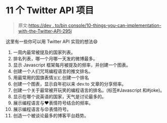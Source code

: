 # 11 个 Twitter API 项目

> 原文:[https://dev . to/bin console/10-things-you-can-implementation-with-the-Twitter-API-295j](https://dev.to/binconsole/10-things-you-can-implement-with-the-twitter-api-295j)

这里有一些你可以用 Twitter API 实现的想法😄

1.  一周内最常被提及的国家列表。
2.  排名列表，哪一个月哪一天发的微博最多。
3.  显示 Javascript 框架每月被提及的频率，并创建一个图表。
4.  创建一个人们咒骂编程语言的推文排名。
5.  用最常用的国旗表情🇧🇪.创建一个排名
6.  创建一个图表，显示自年初以来 dev.to 文章的分享频率。
7.  创建一个关于最常被开玩笑的编程语言的排名。(标签#Javascript 和#joke)。
8.  显示在哪个说英语的国家，天气是讨论最多的。
9.  展示编程语言与❤表情符号结合的频率。
10.  展示编程语言与😡表情符号。
11.  创造一个被谈论最多的博客平台趋势。